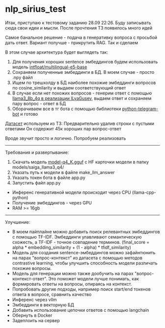 # nlp_sirius_test

Итак, приступаю к тестовому заданию 28.09 22:26. Буду записывать сюда свои идеи и мысли. После прочтения ТЗ появилось много идей

Самое банальное решение - подача в генеративку вопроса с просьбой дать ответ. Вариант получше - прикрутить RAG. Так и сделаем

В этом случае архитектура будет выглядеть так:
1. Для получения хороших sentence эмбеддингов будем использовать модель [intfloat/multilingual-e5-base](https://huggingface.co/intfloat/multilingual-e5-base)
2. Сохраняем полученные эмбеддинги в БД. В моем случае - просто .npy файл
3. Ищем по трешхолду в БД наиболее похожие эмбеддинги вопросов по cosine_similarity и выдаем соответствующий ответ
4. В случае если нет похожих вопросов - генерим ответ с помощью [llama3_8b_4q в реализации ILyaGusev](https://huggingface.co/IlyaGusev/saiga_llama3_8b), выдаем ответ и сохраняем пару вопрос - ответ в БД
5. Оборачиваем все в тг бота с помощью библиотеки [python-telegram-bot](https://docs.python-telegram-bot.org/en/stable/index.html) и готово


[Датасет](https://huggingface.co/datasets/kuznetsoffandrey/sberquad) используем из ТЗ:
Предварительно удалив строки с пустыми ответами
Он содержит 45к хороших пар вопрос-ответ

Вроде звучит просто и логично. Попробуем реализовать
___
Требования и развертывание:
1. Скачать модель [model-q4_K.gguf]((https://huggingface.co/IlyaGusev/saiga_llama3_8b_gguf/tree/main)) с HF карточки модели в папку models/saiga_llama3_q4/
2. Указать путь к модели в файле make_llm_answer
3. Указать токен бота в файле app.py
4. Запустить файл app.py

* Инференс генеративной модели происходит через CPU (llama-cpp-python)
* Получение эмбеддингов - через GPU
* RAM >= 16gb
___
Улучшение:
* В моем пайплайне можно добавить поиск релевантных эмбеддингов с помощью TF-IDF. Эмбеддинги улавливают семантическую схожесть, а TF-IDF - точное совпадение терминов. (final_score = alpha * embedding_similarity + (1 - alpha) * tfidf_similarity)
* Модель для создания sentence-эмбеддингов можно зафайнтюнить на парах "вопрос-контекст" из датасета с помощью методов contrastive learning, чтобы улучшить способность модели различать похожие вопросы.
* Модель для генерации можно также дообучить на парах "вопрос-контекст-ответ". Это поможет модели лучше понимать, как формировать ответы на вопросы, опираясь на контекст.
* Попробовать другие подходы, например поиск start/end токенов ответа в вопросе, сравнить качество
* Инференс через vllm
* Эмбеддинги в векторную БД
* Добавить использование цепочки ответов с помощью langchain
* Обернуть в Docker
* Задеплоить на сервер